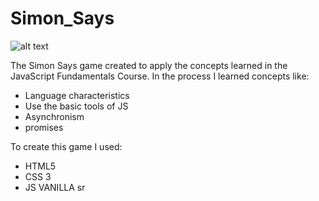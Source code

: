 # Simon_Says

![alt text](https://i.postimg.cc/gJrZGdXS/2020-11-24-15h35-31.png) 

The Simon Says game created to apply the concepts learned in the JavaScript Fundamentals Course.
In the process I learned concepts like:
- Language characteristics
- Use the basic tools of JS
- Asynchronism
- promises

To create this game I used:
- HTML5
- CSS 3
- JS VANILLA
sr
